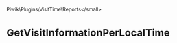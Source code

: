 <small>Piwik\Plugins\VisitTime\Reports\</small>

GetVisitInformationPerLocalTime
===============================
